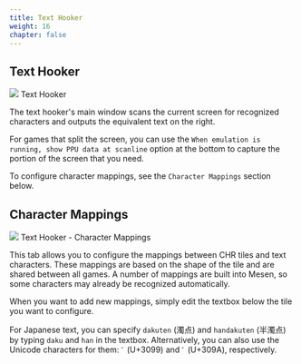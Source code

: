 ```yaml
---
title: Text Hooker
weight: 16
chapter: false
---
```


## Text Hooker ##

<div class="imgBox"><div>
	<img src="/images/TextHooker.png" />
	<span>Text Hooker</span>
</div></div>

The text hooker's main window scans the current screen for recognized characters and outputs the equivalent text on the right.  

For games that split the screen, you can use the `When emulation is running, show PPU data at scanline` option at the bottom to capture the portion of the screen that you need.  

To configure character mappings, see the `Character Mappings` section below.

## Character Mappings ##

<div class="imgBox"><div>
	<img src="/images/TextHookerCharacterMappings.png" />
	<span>Text Hooker - Character Mappings</span>
</div></div>

This tab allows you to configure the mappings between CHR tiles and text characters. These mappings are based on the shape of the tile and are shared between all games. A number of mappings are built into Mesen, so some characters may already be recognized automatically.  

When you want to add new mappings, simply edit the textbox below the tile you want to configure.  

For Japanese text, you can specify `dakuten` (濁点) and `handakuten` (半濁点) by typing `daku` and `han` in the textbox. Alternatively, you can also use the Unicode characters for them: `ﾞ` (U+3099) and `ﾟ` (U+309A), respectively.